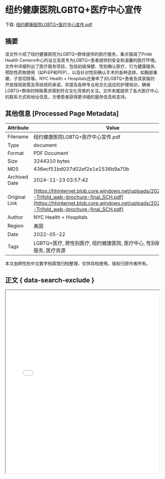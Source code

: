# 纽约健康医院LGBTQ+医疗中心宣传

<!-- tcd_download_link -->
下载: <a href="../纽约健康医院LGBTQ+医疗中心宣传.pdf" download>纽约健康医院LGBTQ+医疗中心宣传.pdf</a>
<!-- tcd_download_link_end -->

## 摘要

<!-- tcd_abstract -->
该文件介绍了纽约健康医院为LGBTQ+群体提供的医疗服务，重点强调了Pride Health Centers中心的设立及其专为LGBTQ+患者提供的安全和温馨的医疗环境。文件中详细列出了医疗服务项目，包括初级保健、性别确认医疗、行为健康服务、预防性药物使用（如PrEP和PEP），以及针对性别确认手术的各种选择，如胸部重建、子宫切除等。NYC Health + Hospitals还重申了对LGBTQ+患者及其家属的开放探视政策及零歧视的承诺，并提及各种专业和文化适应的护理培训，确保LGBTQ+群体的特殊需求得到符合文化背景的关注。文件末尾提供了各大医疗中心的联系方式和地址信息，方便患者获得更详细的服务信息和支持。

<!-- tcd_abstract_end -->

## 其他信息 [Processed Page Metadata]

| Attribute       | Value                                  |
|-----------------|----------------------------------------|
| Filename        | 纽约健康医院LGBTQ+医疗中心宣传.pdf                             |
| Type            | document                                 |
| Format          | PDF Document                               |
| Size            | 3244310 bytes                           |
| MD5             | 436ecf51bd037d02ef2e1e1536b9a70b                                  |
| Archived Date   | 2024-11-23 03:57:42                             |
| Original Link   | [https://hhinternet.blob.core.windows.net/uploads/2023/03/LGBTQ-Trifold_web-brochure-final_SCH.pdf](https://hhinternet.blob.core.windows.net/uploads/2023/03/LGBTQ-Trifold_web-brochure-final_SCH.pdf)                         |
| Author          | NYC Health + Hospitals                               |
| Region          | 美国                               |
| Date            | 2022-05-22                                 |
| Tags            | LGBTQ+医疗, 跨性别医疗, 纽约健康医院, 医疗中心, 性别确认, 社区健康服务, 医疗资源                                 |

本文由跨性别中文数字档案馆归档整理，仅供存档使用。版权归原作者所有。


## 正文 { data-search-exclude }

<!-- tcd_main_text -->
<iframe src="../纽约健康医院LGBTQ+医疗中心宣传.pdf" width="100%" height="600px">
    <p>无法显示PDF，请下载查看。</p>
</iframe>
<!-- tcd_main_text_end -->

